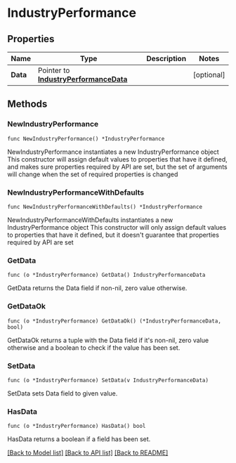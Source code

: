 # IndustryPerformance

## Properties

Name | Type | Description | Notes
------------ | ------------- | ------------- | -------------
**Data** | Pointer to [**IndustryPerformanceData**](IndustryPerformanceData.md) |  | [optional] 

## Methods

### NewIndustryPerformance

`func NewIndustryPerformance() *IndustryPerformance`

NewIndustryPerformance instantiates a new IndustryPerformance object
This constructor will assign default values to properties that have it defined,
and makes sure properties required by API are set, but the set of arguments
will change when the set of required properties is changed

### NewIndustryPerformanceWithDefaults

`func NewIndustryPerformanceWithDefaults() *IndustryPerformance`

NewIndustryPerformanceWithDefaults instantiates a new IndustryPerformance object
This constructor will only assign default values to properties that have it defined,
but it doesn't guarantee that properties required by API are set

### GetData

`func (o *IndustryPerformance) GetData() IndustryPerformanceData`

GetData returns the Data field if non-nil, zero value otherwise.

### GetDataOk

`func (o *IndustryPerformance) GetDataOk() (*IndustryPerformanceData, bool)`

GetDataOk returns a tuple with the Data field if it's non-nil, zero value otherwise
and a boolean to check if the value has been set.

### SetData

`func (o *IndustryPerformance) SetData(v IndustryPerformanceData)`

SetData sets Data field to given value.

### HasData

`func (o *IndustryPerformance) HasData() bool`

HasData returns a boolean if a field has been set.


[[Back to Model list]](../README.md#documentation-for-models) [[Back to API list]](../README.md#documentation-for-api-endpoints) [[Back to README]](../README.md)


